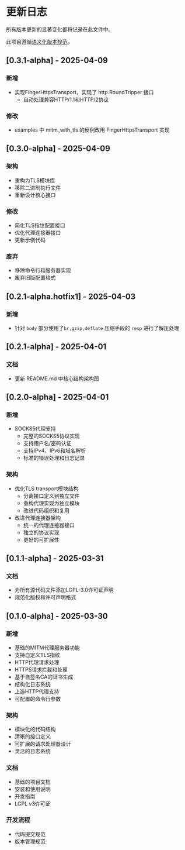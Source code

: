 # 更新日志

所有版本更新的显著变化都将记录在此文件中。

此项目遵循[语义化版本规范](https://semver.org/lang/zh-CN/)。

## [0.3.1-alpha] - 2025-04-09

### 新增
- 实现FingerHttpsTransport，实现了 http.RoundTripper 接口
  - 自动处理兼容HTTP/1.1和HTTP/2协议

### 修改
- examples 中 mitm_with_tls 的反例改用 FingerHttpsTransport 实现

## [0.3.0-alpha] - 2025-04-09

### 架构
- 重构为TLS模块库
- 移除二进制执行文件
- 重新设计核心接口

### 修改
- 简化TLS指纹配置接口
- 优化代理连接器接口
- 更新示例代码

### 废弃
- 移除命令行和服务器实现
- 废弃旧版配置格式

## [0.2.1-alpha.hotfix1] - 2025-04-03

### 新增
- 针对 `body` 部分使用了`br,gzip,deflate` 压缩手段的 `resp` 进行了解压处理

## [0.2.1-alpha] - 2025-04-01

### 文档
- 更新 README.md 中核心结构架构图

## [0.2.0-alpha] - 2025-04-01

### 新增
- SOCKS5代理支持
  - 完整的SOCKS5协议实现
  - 支持用户名/密码认证
  - 支持IPv4、IPv6和域名解析
  - 标准的错误处理和日志记录

### 架构
- 优化TLS transport模块结构
  - 分离接口定义到独立文件
  - 重构代理实现为独立模块
  - 改进代码组织和复用
- 改进代理连接器架构
  - 统一的代理连接器接口
  - 独立的协议实现
  - 更好的可扩展性

## [0.1.1-alpha] - 2025-03-31

### 文档
- 为所有源代码文件添加LGPL-3.0许可证声明
- 规范化版权和许可声明格式

## [0.1.0-alpha] - 2025-03-30

### 新增
- 基础的MITM代理服务器功能
- 支持自定义TLS指纹
- HTTP代理请求处理
- HTTPS请求拦截和处理
- 基于自签名CA的证书生成
- 结构化日志系统
- 上游HTTP代理支持
- 可配置的命令行参数

### 架构
- 模块化的代码结构
- 清晰的接口定义
- 可扩展的请求处理器设计
- 灵活的日志系统

### 文档
- 基础的项目文档
- 安装和使用说明
- 开发指南
- LGPL v3许可证

### 开发流程
- 代码提交规范
- 版本管理规范